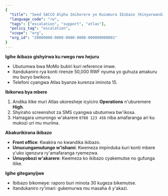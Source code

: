```yaml
---
{
  "title": "Seed SACCO Alpha Imikorere yo Kuzamura Ibibazo (Kinyarwanda)",
  "language_code": "rw",
  "tags": ["escalation", "support", "atlas"],
  "policy_tag": "escalation",
  "scope": "org",
  "org_id": "20000000-0000-0000-0000-000000000001"
}
---
```


**Igihe ikibazo gishyirwa ku rwego rwo hejuru**

- Ubutumwa bwa MoMo bubiri kuri reference imwe.
- Itandukaniro rya konti rirenze 50,000 RWF nyuma yo guhuza amakuru mu buryo
  bwikora.
- Telefoni cyangwa Atlas byanze kurenza iminota 15.

**Ibikorwa bya mbere**

1. Andika itike muri Atlas ukoresheje icyiciro **Operations** n'uburemere
   **High**.
2. Shyiraho screenshot za SMS cyangwa ubutumwa bw'ikosa.
3. Hamagara umurongo w'akarere `0788 123 456` niba amafaranga ari ku mukozi uri
   mu murima.

**Abakurikirana ikibazo**

- **Front office**: Kwakira no kwandika ikibazo.
- **Umucungamutungo w'ishami**: Kwemeza impinduka kuri konti mbere y'uko
  igenzura ry'amafaranga ryemezwa.
- **Umuyobozi w'akarere**: Kwemeza ko ikibazo cyakemutse no gufunga itike.

**Igihe giteganyijwe**

- Ibibazo bikomeye: raporo buri minota 30 kugeza bikemutse.
- Itandukaniro ry'imari: gukemurwa mu masaha 4 y'akazi.
